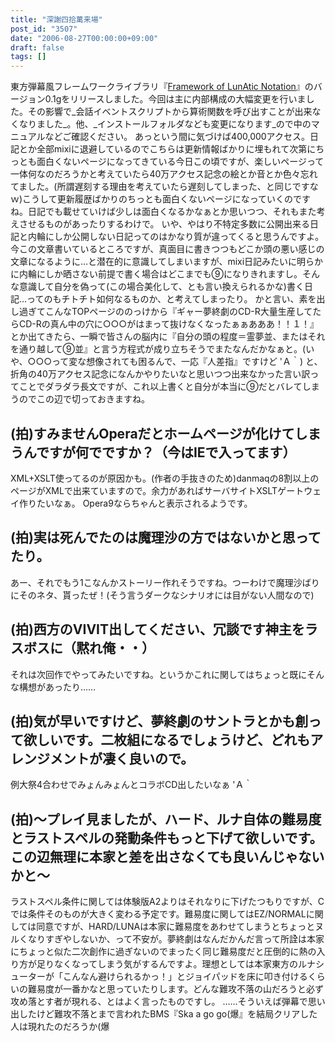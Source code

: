 ```yaml
---
title: "深謝四拾萬来場"
post_id: "3507"
date: "2006-08-27T00:00:00+09:00"
draft: false
tags: []
---
```



東方弾幕風フレームワークライブラリ『[Framework of LunAtic Notation](/tag/flan)』のバージョン0.1gをリリースしました。今回は主に内部構成の大幅変更を行いました。その影響で_会話イベントスクリプトから算術関数を呼び出すことが出来なくなりました_。他、_インストールフォルダなども変更になります_ので中のマニュアルなどご確認ください。  あっという間に気づけば400,000アクセス。日記とか全部mixiに退避しているのでこちらは更新情報ばかりに埋もれて次第にちっとも面白くないページになってきている今日この頃ですが、楽しいページって一体何なのだろうかと考えていたら40万アクセス記念の絵とか音とか色々忘れてました。(所謂遅刻する理由を考えていたら遅刻してしまった、と同じですなｗ)こうして更新履歴ばかりのちっとも面白くないページになっていくのですね。日記でも載せていけば少しは面白くなるかなぁとか思いつつ、それもまた考えさせるものがあったりするわけで。 いや、やはり不特定多数に公開出来る日記と内輪にしか公開しない日記ってのはかなり質が違ってくると思うんですよ。今この文章書いているところですが、真面目に書きつつもどこか頭の悪い感じの文章になるように…と潜在的に意識してしまいますが、mixi日記みたいに明らかに内輪にしか晒さない前提で書く場合はどこまでも⑨になりきれますし。そんな意識して自分を偽って(この場合美化して、とも言い換えられるかな)書く日記…ってのもチトチト如何なるものか、と考えてしまったり。 かと言い、素を出し過ぎてこんなTOPページののっけから『ギャー夢終劇のCD-R大量生産してたらCD-Rの真ん中の穴に○○○がはまって抜けなくなったぁぁあああ！！１！』とか出てきたら、一瞬で皆さんの脳内に『自分の頭の程度＝霊夢並、またはそれを通り越して⑨並』と言う方程式が成り立ちそうでまたなんだかなぁと。(いや、○○○って変な想像されても困るんで、一応『人差指』ですけど 'Ａ｀) と、折角の40万アクセス記念になんかやりたいなと思いつつ出来なかった言い訳ってことでダラダラ長文ですが、これ以上書くと自分が本当に⑨だとバレてしまうのでこの辺で切っておきますね。
## (拍)すみませんOperaだとホームページが化けてしまうんですが何でですか？（今はIEで入ってます）
XML+XSLT使ってるのが原因かも。(作者の手抜きのため)danmaqの8割以上のページがXMLで出来ていますので。余力があればサーバサイトXSLTゲートウェイ作りたいなぁ。 Opera9ならちゃんと表示されるようです。
## (拍)実は死んでたのは魔理沙の方ではないかと思ってたり。
あー、それでもう1こなんかストーリー作れそうですね。つーわけで魔理沙ばりにそのネタ、貰ったぜ！(そう言うダークなシナリオには目がない人間なので)
## (拍)西方のVIVIT出してください、冗談です神主をラスボスに（黙れ俺・・）
それは次回作でやってみたいですね。というかこれに関してはちょっと既にそんな構想があったり……
## (拍)気が早いですけど、夢終劇のサントラとかも創って欲しいです。二枚組になるでしょうけど、どれもアレンジメントが凄く良いので。
例大祭4合わせでみょんみょんとコラボCD出したいなぁ 'Ａ｀
## (拍)～プレイ見ましたが、ハード、ルナ自体の難易度とラストスペルの発動条件もっと下げて欲しいです。この辺無理に本家と差を出さなくても良いんじゃないかと～
ラストスペル条件に関しては体験版A2よりはそれなりに下げたつもりですが、Cでは条件そのものが大きく変わる予定です。難易度に関してはEZ/NORMALに関しては同意ですが、HARD/LUNAは本家に難易度をあわせてしまうとちょっとヌルくなりすぎやしないか、って不安が。夢終劇はなんだかんだ言って所詮は本家にちょっと似た二次創作に過ぎないのでまったく同じ難易度だと圧倒的に熱の入り方が足りなくなってしまう気がするんですよ。理想としては本家東方のルナシューターが「こんなん避けられるかっ！」とジョイパッドを床に叩き付けるくらいの難易度が一番かなと思っていたりします。どんな難攻不落の山だろうと必ず攻め落とす者が現れる、とはよく言ったものですし。 ……そういえば弾幕で思い出したけど難攻不落とまで言われたBMS『Ska a go go(爆』を結局クリアした人は現れたのだろうか(爆
